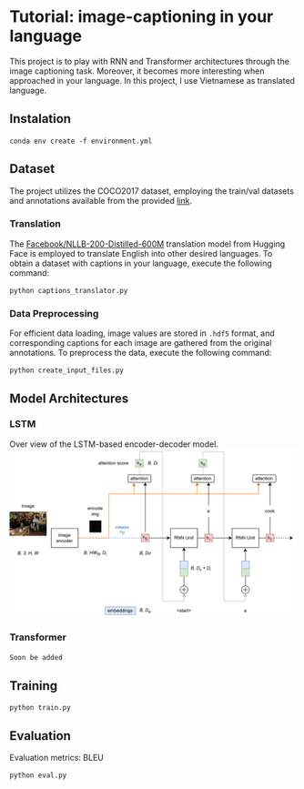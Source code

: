 # Tutorial: image-captioning in your language
This project is to play with RNN and Transformer architectures through the image captioning task. Moreover, it becomes more interesting when approached in your language. In this project, I use Vietnamese as translated language.

## Instalation
```
conda env create -f environment.yml
```

## Dataset
The project utilizes the COCO2017 dataset, employing the train/val datasets and annotations available from the provided [link](https://cocodataset.org/#download).

### Translation
The [Facebook/NLLB-200-Distilled-600M](https://huggingface.co/facebook/nllb-200-distilled-600M) translation model from Hugging Face is employed to translate English into other desired languages. To obtain a dataset with captions in your language, execute the following command:
```
python captions_translator.py
```

### Data Preprocessing
For efficient data loading, image values are stored in `.hdf5` format, and corresponding captions for each image are gathered from the original annotations. To preprocess the data, execute the following command:
```
python create_input_files.py
```

## Model Architectures
### LSTM
Over view of the LSTM-based encoder-decoder model.
![image](docs/rnn_encoder_decoder.png)

### Transformer
`Soon be added`

## Training
```
python train.py
```

## Evaluation
Evaluation metrics: BLEU
```
python eval.py
```
